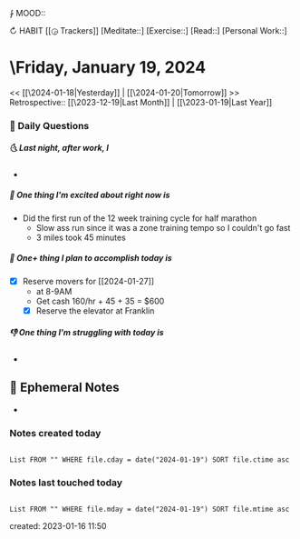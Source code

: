 ⨑ MOOD::

↻ HABIT [[◶ Trackers]]
[Meditate::]
[Exercise::]
[Read::]
[Personal Work::]

# \Friday, January 19, 2024

\<\< [[\2024-01-18|Yesterday]] | [[\2024-01-20|Tomorrow]] >>
Retrospective:: [[\2023-12-19|Last Month]] | [[\2023-01-19|Last Year]]

### 📅 Daily Questions

##### 🌜 Last night, after work, I

-

##### 🙌 One thing I'm excited about right now is

- Did the first run of the 12 week training cycle for half marathon
	- Slow ass run since it was a zone training tempo so I couldn't go fast
	- 3 miles took 45 minutes

##### 🚀 One+ thing I plan to accomplish today is

- [x] Reserve movers for [[2024-01-27]] 
	- at 8-9AM
	- Get cash 160/hr + 45 + 35 = $600
	- [x] Reserve the elevator at Franklin

##### 👎 One thing I'm struggling with today is

-

## 📝 Ephemeral Notes

-

### Notes created today

```dataview

List FROM "" WHERE file.cday = date("2024-01-19") SORT file.ctime asc

```

### Notes last touched today

```dataview

List FROM "" WHERE file.mday = date("2024-01-19") SORT file.mtime asc

```

created: 2023-01-16 11:50
